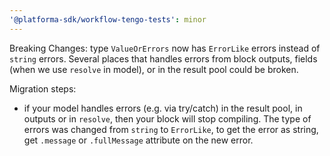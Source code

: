 ```yaml
---
'@platforma-sdk/workflow-tengo-tests': minor
---
```


Breaking Changes:
type `ValueOrErrors` now has `ErrorLike` errors instead of `string` errors.
Several places that handles errors from block outputs, fields (when we use `resolve` in model), or in the result pool could be broken.

Migration steps:

- if your model handles errors (e.g. via try/catch) in the result pool, in outputs or in `resolve`, then your block will stop compiling. The type of errors was changed from `string` to `ErrorLike`, to get the error as string, get `.message` or `.fullMessage` attribute on the new error.
